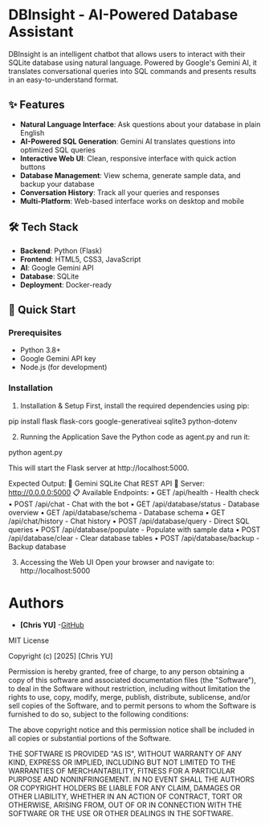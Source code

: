 # DBInsight - AI-Powered Database Assistant



DBInsight is an intelligent chatbot that allows users to interact with their SQLite database using natural language. Powered by Google's Gemini AI, it translates conversational queries into SQL commands and presents results in an easy-to-understand format.

## ✨ Features

- ​**Natural Language Interface**: Ask questions about your database in plain English
- ​**AI-Powered SQL Generation**: Gemini AI translates questions into optimized SQL queries
- ​**Interactive Web UI**: Clean, responsive interface with quick action buttons
- ​**Database Management**: View schema, generate sample data, and backup your database
- ​**Conversation History**: Track all your queries and responses
- ​**Multi-Platform**: Web-based interface works on desktop and mobile

## 🛠️ Tech Stack

- ​**Backend**: Python (Flask)
- ​**Frontend**: HTML5, CSS3, JavaScript
- ​**AI**: Google Gemini API
- ​**Database**: SQLite
- ​**Deployment**: Docker-ready

## 🚀 Quick Start

### Prerequisites
- Python 3.8+
- Google Gemini API key
- Node.js (for development)

### Installation
1. Installation & Setup
First, install the required dependencies using pip:

pip install flask flask-cors google-generativeai sqlite3 python-dotenv

2. Running the Application
Save the Python code as agent.py and run it:

python agent.py

This will start the Flask server at http://localhost:5000.

Expected Output:
🚀 Gemini SQLite Chat REST API
📡 Server: http://0.0.0.0:5000
📋 Available Endpoints:
  • GET  /api/health              - Health check
  • POST /api/chat                - Chat with the bot
  • GET  /api/database/status     - Database overview
  • GET  /api/database/schema     - Database schema
  • GET  /api/chat/history        - Chat history
  • POST /api/database/query      - Direct SQL queries
  • POST /api/database/populate   - Populate with sample data
  • POST /api/database/clear      - Clear database tables
  • POST /api/database/backup     - Backup database

3. Accessing the Web UI
Open your browser and navigate to:
http://localhost:5000

# Authors

- ​**​[Chris YU]​**​ -[GitHub](https://github.com/chrisyu-uiuc)  


MIT License

Copyright (c) [2025] [Chris YU]

Permission is hereby granted, free of charge, to any person obtaining a copy
of this software and associated documentation files (the "Software"), to deal
in the Software without restriction, including without limitation the rights
to use, copy, modify, merge, publish, distribute, sublicense, and/or sell
copies of the Software, and to permit persons to whom the Software is
furnished to do so, subject to the following conditions:

The above copyright notice and this permission notice shall be included in all
copies or substantial portions of the Software.

THE SOFTWARE IS PROVIDED "AS IS", WITHOUT WARRANTY OF ANY KIND, EXPRESS OR
IMPLIED, INCLUDING BUT NOT LIMITED TO THE WARRANTIES OF MERCHANTABILITY,
FITNESS FOR A PARTICULAR PURPOSE AND NONINFRINGEMENT. IN NO EVENT SHALL THE
AUTHORS OR COPYRIGHT HOLDERS BE LIABLE FOR ANY CLAIM, DAMAGES OR OTHER
LIABILITY, WHETHER IN AN ACTION OF CONTRACT, TORT OR OTHERWISE, ARISING FROM,
OUT OF OR IN CONNECTION WITH THE SOFTWARE OR THE USE OR OTHER DEALINGS IN THE
SOFTWARE.